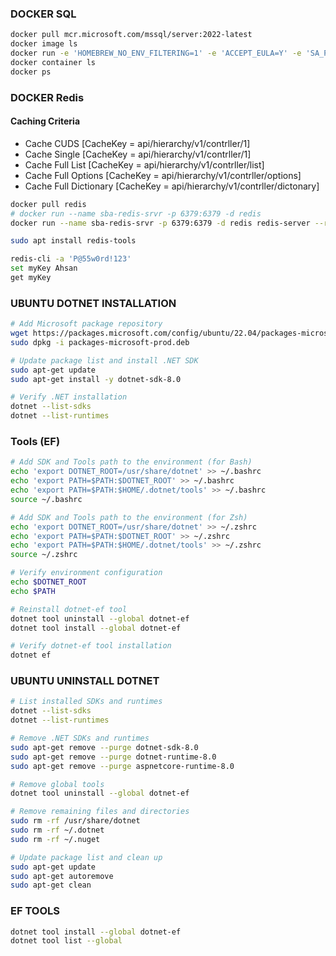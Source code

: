 ### DOCKER SQL
```bash
docker pull mcr.microsoft.com/mssql/server:2022-latest
docker image ls
docker run -e 'HOMEBREW_NO_ENV_FILTERING=1' -e 'ACCEPT_EULA=Y' -e 'SA_PASSWORD=P@55w0rd!123' -p 1430:1433 -d mcr.microsoft.com/mssql/server:2022-latest
docker container ls
docker ps
```
### DOCKER Redis
#### Caching Criteria
- Cache CUDS            [CacheKey = api/hierarchy/v1/contrller/1]
- Cache Single          [CacheKey = api/hierarchy/v1/contrller/1]
- Cache Full List       [CacheKey = api/hierarchy/v1/contrller/list]
- Cache Full Options    [CacheKey = api/hierarchy/v1/contrller/options]
- Cache Full Dictionary [CacheKey = api/hierarchy/v1/contrller/dictonary]
```bash
docker pull redis
# docker run --name sba-redis-srvr -p 6379:6379 -d redis
docker run --name sba-redis-srvr -p 6379:6379 -d redis redis-server --requirepass 'P@55w0rd!123'

sudo apt install redis-tools

redis-cli -a 'P@55w0rd!123'
set myKey Ahsan
get myKey


```

### UBUNTU DOTNET INSTALLATION
```bash
# Add Microsoft package repository
wget https://packages.microsoft.com/config/ubuntu/22.04/packages-microsoft-prod.deb -O packages-microsoft-prod.deb
sudo dpkg -i packages-microsoft-prod.deb

# Update package list and install .NET SDK
sudo apt-get update
sudo apt-get install -y dotnet-sdk-8.0

# Verify .NET installation
dotnet --list-sdks
dotnet --list-runtimes
```
### Tools (EF)
```bash
# Add SDK and Tools path to the environment (for Bash)
echo 'export DOTNET_ROOT=/usr/share/dotnet' >> ~/.bashrc
echo 'export PATH=$PATH:$DOTNET_ROOT' >> ~/.bashrc
echo 'export PATH=$PATH:$HOME/.dotnet/tools' >> ~/.bashrc
source ~/.bashrc

# Add SDK and Tools path to the environment (for Zsh)
echo 'export DOTNET_ROOT=/usr/share/dotnet' >> ~/.zshrc
echo 'export PATH=$PATH:$DOTNET_ROOT' >> ~/.zshrc
echo 'export PATH=$PATH:$HOME/.dotnet/tools' >> ~/.zshrc
source ~/.zshrc

# Verify environment configuration
echo $DOTNET_ROOT
echo $PATH

# Reinstall dotnet-ef tool
dotnet tool uninstall --global dotnet-ef
dotnet tool install --global dotnet-ef

# Verify dotnet-ef tool installation
dotnet ef

```

### UBUNTU UNINSTALL DOTNET 
```bash
# List installed SDKs and runtimes
dotnet --list-sdks
dotnet --list-runtimes

# Remove .NET SDKs and runtimes
sudo apt-get remove --purge dotnet-sdk-8.0
sudo apt-get remove --purge dotnet-runtime-8.0
sudo apt-get remove --purge aspnetcore-runtime-8.0

# Remove global tools
dotnet tool uninstall --global dotnet-ef

# Remove remaining files and directories
sudo rm -rf /usr/share/dotnet
sudo rm -rf ~/.dotnet
sudo rm -rf ~/.nuget

# Update package list and clean up
sudo apt-get update
sudo apt-get autoremove
sudo apt-get clean

```


### EF TOOLS
```bash
dotnet tool install --global dotnet-ef
dotnet tool list --global
```